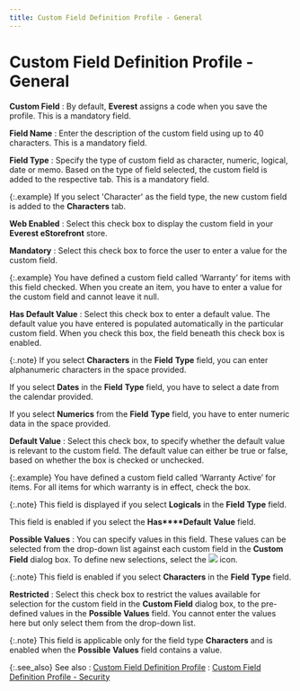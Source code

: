 ```yaml
---
title: Custom Field Definition Profile - General
---
```


# Custom Field Definition Profile - General


**Custom Field**
: By default, **Everest**  assigns a code when you save the profile. This is a mandatory field.


**Field Name**
: Enter the description of the custom field using  up to 40 characters.  This is a mandatory field.


**Field Type**
: Specify the type of custom field as character, numeric,  logical, date or memo. Based on the type of field selected, the custom  field is added to the respective tab. This is a mandatory field.


{:.example}
If you select 'Character' as the field type, the new custom field is  added to the **Characters** tab.


**Web Enabled**
: Select this check box to display the custom field  in your **Everest eStorefront** store.


**Mandatory**
: Select this check box to force the user to enter  a value for the custom field.


{:.example}
You have defined a custom field called ‘Warranty’ for items with this  field checked. When you create an item, you have to enter a value for  the custom field and cannot leave it null.


**Has Default Value**
: Select this check box to enter a default value.  The default value you have entered is populated automatically in the particular  custom field. When you check this box, the field beneath this check box  is enabled.


{:.note}
If you select **Characters** in  the **Field** **Type**  field, you can enter alphanumeric characters in the space provided.


If you select **Dates** in the **Field** **Type**  field, you have to select a date from the calendar provided.


If you select **Numerics** from  the **Field** **Type**  field, you have to enter numeric data in the space provided.


**Default Value**
: Select this check box, to specify whether the default  value is relevant to the custom field. The default value can either be  true or false, based on whether the box is checked or unchecked.


{:.example}
You have defined a custom field called ‘Warranty Active’  for items. For all items for which warranty is in effect, check the box.


{:.note}
This field is displayed if you select **Logicals**  in the **Field** **Type**  field.


This field is enabled if you select the **Has****Default** **Value**  field.


**Possible Values**
: You can specify values in this field. These values  can be selected from the drop-down list against each custom field in the  **Custom** **Field**  dialog box. To define new selections, select the ![]({{site.sc_baseurl}}/img/setup_browse_icon.gif) icon.


{:.note}
This field is enabled if you select **Characters**  in the **Field** **Type**  field.


**Restricted**
: Select this check box to restrict the values available  for selection for the custom field in the **Custom 
 Field** dialog box, to the pre-defined values in the **Possible 
 Values** field. You cannot enter the values here but only select  them from the drop-down list.


{:.note}
This field is applicable only for the field  type **Characters** and is enabled  when the **Possible** **Values**  field contains a value.


{:.see_also}
See also
: [Custom  Field Definition Profile]({{site.sc_baseurl}}/options/miscellaneous-set-up/custom-fields/custom-field-definition-profile/custom_field_definition_profile.html)
: [Custom  Field Definition Profile - Security]({{site.sc_baseurl}}/misc/custom_field_definition_profile_-_security.html)
